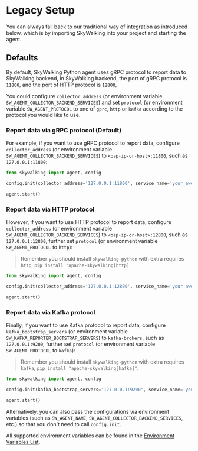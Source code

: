 # Legacy Setup

You can always fall back to our traditional way of integration as introduced below, 
which is by importing SkyWalking into your project and starting the agent.

## Defaults
By default, SkyWalking Python agent uses gRPC protocol to report data to SkyWalking backend,
in SkyWalking backend, the port of gRPC protocol is `11800`, and the port of HTTP protocol is `12800`,

You could configure `collector_address` (or environment variable `SW_AGENT_COLLECTOR_BACKEND_SERVICES`)
and set `protocol` (or environment variable `SW_AGENT_PROTOCOL` to one of
`gprc`, `http` or `kafka` according to the protocol you would like to use.

### Report data via gRPC protocol (Default)

For example, if you want to use gRPC protocol to report data, configure `collector_address`
(or environment variable `SW_AGENT_COLLECTOR_BACKEND_SERVICES`) to `<oap-ip-or-host>:11800`,
such as `127.0.0.1:11800`:

```python
from skywalking import agent, config

config.init(collector_address='127.0.0.1:11800', service_name='your awesome service')

agent.start()
```

### Report data via HTTP protocol

However, if you want to use HTTP protocol to report data, configure `collector_address`
(or environment variable `SW_AGENT_COLLECTOR_BACKEND_SERVICES`) to `<oap-ip-or-host>:12800`,
such as `127.0.0.1:12800`, further set `protocol` (or environment variable `SW_AGENT_PROTOCOL` to `http`):

> Remember you should install `skywalking-python` with extra requires `http`, `pip install "apache-skywalking[http]`.

```python
from skywalking import agent, config

config.init(collector_address='127.0.0.1:12800', service_name='your awesome service', protocol='http')

agent.start()
```

### Report data via Kafka protocol

Finally, if you want to use Kafka protocol to report data, configure `kafka_bootstrap_servers`
(or environment variable `SW_KAFKA_REPORTER_BOOTSTRAP_SERVERS`) to `kafka-brokers`,
such as `127.0.0.1:9200`, further set `protocol` (or environment variable `SW_AGENT_PROTOCOL` to `kafka`):

> Remember you should install `skywalking-python` with extra requires `kafka`, `pip install "apache-skywalking[kafka]"`.

```python
from skywalking import agent, config

config.init(kafka_bootstrap_servers='127.0.0.1:9200', service_name='your awesome service', protocol='kafka')

agent.start()
```

Alternatively, you can also pass the configurations via environment variables (such as `SW_AGENT_NAME`, `SW_AGENT_COLLECTOR_BACKEND_SERVICES`, etc.) so that you don't need to call `config.init`.

All supported environment variables can be found in the [Environment Variables List](Configuration.md).
